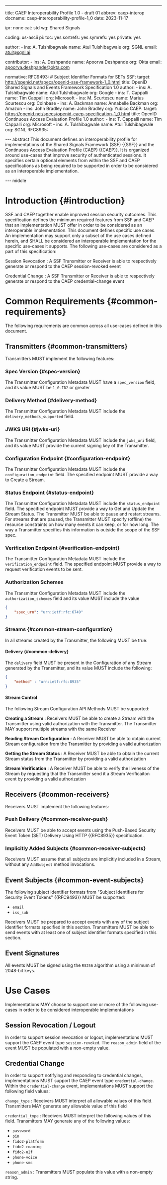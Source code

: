 ---
title: CAEP Interoperability Profile 1.0 - draft 01
abbrev: caep-interop
docname: caep-interoperability-profile-1_0
date: 2023-11-17

ipr: none
cat: std
wg: Shared Signals

coding: us-ascii
pi:
  toc: yes
  sortrefs: yes
  symrefs: yes
  private: yes

author:
      -
        ins: A. Tulshibagwale
        name: Atul Tulshibagwale
        org: SGNL
        email: atul@sgnl.ai

contributor:
      -
        ins: A. Deshpande
        name: Apoorva Deshpande
        org: Okta
        email: apoorva.deshpande@okta.com

normative:
  RFC9493: # Subject Identifier Formats for SETs
  SSF:
    target: http://openid.net/specs/openid-sse-framework-1_0.html
    title: OpenID Shared Signals and Events Framework Specification 1.0
    author:
      -
        ins: A. Tulshibagwale
        name: Atul Tulshibagwale
        org: Google
      -
        ins: T. Cappalli
        name: Tim Cappalli
        org: Microsoft
      -
        ins: M. Scurtescu
        name: Marius Scurtescu
        org: Coinbase
      -
        ins: A. Backman
        name: Annabelle Backman
        org: Amazon
      -
        ins: John Bradley
        name: John Bradley
        org: Yubico
  CAEP:
    target: https://openid.net/specs/openid-caep-specification-1_0.html
    title: OpenID Continuous Access Evaluation Profile 1.0
    author:
      -
        ins: T. Cappalli
        name: Tim Cappalli
        org: Microsoft
      -
        ins: A. Tulshibagwale
        name: Atul Tulshibagwale
        org: SGNL
  RFC8935:


--- abstract
This document defines an interoperability profile for implementations of the Shared Signals Framework (SSF) {{SSF}} and the Continuous Access Evaluation Profile (CAEP) {{CAEP}}. It is organized around use-cases that improve security of authenticated sessions. It specifies certain optional elements from within the SSF and CAEP specifications as being required to be supported in order to be considered as an interoperable implementation.

--- middle

# Introduction {#introduction}
SSF and CAEP together enable improved session security outcomes. This specification defines the minimum required features from SSF and CAEP that an implementation MUST offer in order to be considered as an interoperable implementation. This document defines specific use cases. An implementation may support only a subset of the use cases defined herein, and SHALL be considered an interoperable implementation for the specific use-cases it supports. The following use-cases are considered as a part of this specification:

Session Revocation
: A SSF Transmitter or Receiver is able to respectively generate or respond to the CAEP session-revoked event

Credential Change
: A SSF Transmitter or Receiver is able to respectively generate or respond to the CAEP credential-change event

# Common Requirements {#common-requirements}
The following requirements are common across all use-cases defined in this document.

## Transmitters {#common-transmitters}
Transmitters MUST implement the following features:

### Spec Version {#spec-version}
The Transmitter Configuration Metadata MUST have a `spec_version` field, and its value MUST be `1_0-ID2` or greater

### Delivery Method {#delivery-method}
The Transmitter Configuration Metadata MUST include the `delivery_methods_supported` field.

### JWKS URI {#jwks-uri}
The Transmitter Configuration Metadata MUST include the `jwks_uri` field, and its value MUST provide the current signing key of the Transmitter.

### Configuration Endpoint {#configuration-endpoint}
The Transmitter Configuration Metadata MUST include the `configuration_endpoint` field. The specified endpoint MUST provide a way to Create a Stream.

### Status Endpoint {#status-endpoint}
The Transmitter Configuration Metadata MUST include the `status_endpoint` field. The specified endpoint MUST provide a way to Get and Update the Stream Status. The Transmitter MUST be able to pause and restart streams. For streams that are paused, the Transmitter MUST specify (offline) the resource constraints on how many events it can keep, or for how long. The way a Transmitter specifies this information is outside the scope of the SSF spec.

### Verification Endpoint {#verification-endpoint}
The Transmitter Configuration Metadata MUST include the `verification_endpoint` field. The specified endpoint MUST provide a way to request verification events to be sent.

### Authorization Schemes
The Transmitter Configuration Metadata MUST include the `authorization_schemes` field and its value MUST include the value

~~~json
{
    "spec_urn": "urn:ietf:rfc:6749"
}
~~~

### Streams {#common-stream-configuration}
In all streams created by the Transmitter, the following MUST be true:

#### Delivery {#common-delivery}
The `delivery` field MUST be present in the Configuration of any Stream generated by the Transmitter, and its value MUST include the following:

~~~ json
{
    "method" : "urn:ietf:rfc:8935"
}
~~~

#### Stream Control
The following Stream Configuration API Methods MUST be supported:

**Creating a Stream**
: Receivers MUST be able to create a Stream with the Transmitter using valid authorization with the Transmitter. The Transmitter MAY support multiple streams with the same Receiver

**Reading Stream Configuration**
: A Receiver MUST be able to obtain current Stream configuration from the Transmitter by providing a valid authorization

**Getting the Stream Status**
: A Receiver MUST be able to obtain the current Stream status from the Transmitter by providing a valid authorization

**Stream Verification**
: A Receiver MUST be able to verify the liveness of the Stream by requesting that the Transmitter send it a Stream Verificaiton event by providing a valid authorization

## Receivers {#common-receivers}
Receivers MUST implement the following features:

### Push Delivery {#common-receiver-push}
Receivers MUST be able to accept events using the Push-Based Security Event Token (SET) Delivery Using HTTP {{RFC8935}} specification.

### Implicitly Added Subjects {#common-receiver-subjects}
Receivers MUST assume that all subjects are implicitly included in a Stream, without any `AddSubject` method invocations.

## Event Subjects {#common-event-subjects}
The following subject identifier formats from "Subject Identifiers for Security Event Tokens" {{RFC9493}} MUST be supported:

* `email`
* `iss_sub`

Receivers MUST be prepared to accept events with any of the subject identifier formats specified in this section. Transmitters MUST be able to send events with at least one of subject identifier formats specified in this section.

## Event Signatures
All events MUST be signed using the `RS256` algorithm using a minimum of 2048-bit keys.

# Use Cases
Implementations MAY choose to support one or more of the following use-cases in order to be considered interoperable implementations

## Session Revocation / Logout
In order to support session revocation or logout, implementations MUST support the CAEP event type `session-revoked`. The `reason_admin` field of the event MUST be populated with a non-empty value.

## Credential Change
In order to support notifying and responding to credential changes, implementations MUST support the CAEP event type `credential-change`.
Within the `credential-change` event, implementations MUST support the following field values:

`change_type`
: Receivers MUST interpret all allowable values of this field. Transmitters MAY generate any allowable value of this field

`credential_type`
: Receivers MUST interpret the following values of this field. Transmitters MAY generate any of the following values:

  * `password`
  * `pin`
  * `fido2-platform`
  * `fido2-roaming`
  * `fido2-u2f`
  * `phone-voice`
  * `phone-sms`

`reason_admin`
: Transmitters MUST populate this value with a non-empty string.

